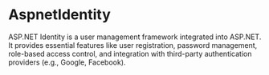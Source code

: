 # AspnetIdentity
ASP.NET Identity is a user management framework integrated into ASP.NET. It provides essential features like user registration, password management, role-based access control, and integration with third-party authentication providers (e.g., Google, Facebook).
